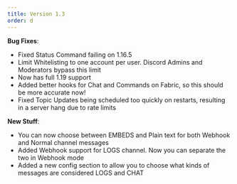 ```yaml
---
title: Version 1.3
order: d
---
```

**Bug Fixes**:

* Fixed Status Command failing on 1.16.5
* Limit Whitelisting to one account per user. Discord Admins and Moderators bypass this limit
* Now has full 1.19 support
* Added better hooks for Chat and Commands on Fabric, so this should be more accurate now!
* Fixed Topic Updates being scheduled too quickly on restarts, resulting in a server hang due to rate limits

**New Stuff**:

* You can now choose between EMBEDS and Plain text for both Webhook and Normal channel messages
* Added Webhook support for LOGS channel. Now you can separate the two in Webhook mode
* Added a new config section to allow you to choose what kinds of messages are considered LOGS and CHAT
